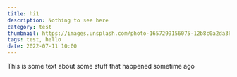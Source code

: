 ```yaml
---
title: hi1
description: Nothing to see here
category: test
thumbnail: https://images.unsplash.com/photo-1657299156075-12b8c0a2da38?ixlib=rb-1.2.1&ixid=MnwxMjA3fDF8MHxwaG90by1wYWdlfHx8fGVufDB8fHx8&auto=format&fit=crop&w=687&q=80
tags: test, hello
date: 2022-07-11 10:00
---
```


This is some text about some stuff that happened sometime ago
